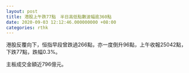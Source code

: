 ```yaml
---
layout: post
title: 港股上午跌77點　半日高低點數波幅逾360點
date: 2020-09-03 12:12:46.000000000 +08:00
categories: rthk
---
```


港股反覆向下，恒指早段曾跌過266點，亦一度倒升96點，上午收報25042點，下跌77點，跌幅0.3%。

主板成交金額近796億元。
